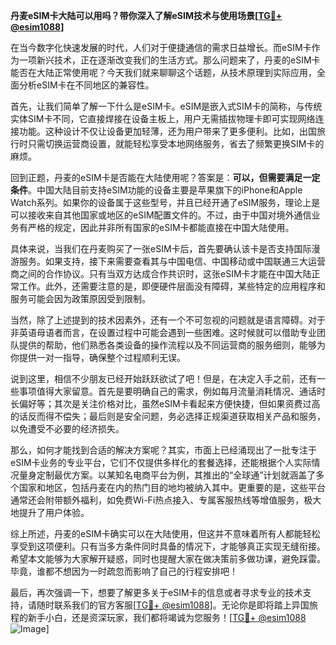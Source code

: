**丹麦eSIM卡大陆可以用吗？带你深入了解eSIM技术与使用场景[[TG💪+ @esim1088](https://t.me/s/esim1088)]**

在当今数字化快速发展的时代，人们对于便捷通信的需求日益增长。而eSIM卡作为一项新兴技术，正在逐渐改变我们的生活方式。那么问题来了，丹麦的eSIM卡能否在大陆正常使用呢？今天我们就来聊聊这个话题，从技术原理到实际应用，全面分析eSIM卡在不同地区的兼容性。

首先，让我们简单了解一下什么是eSIM卡。eSIM是嵌入式SIM卡的简称，与传统实体SIM卡不同，它直接焊接在设备主板上，用户无需插拔物理卡即可实现网络连接功能。这种设计不仅让设备更加轻薄，还为用户带来了更多便利。比如，出国旅行时只需切换运营商设置，就能轻松享受本地网络服务，省去了频繁更换SIM卡的麻烦。

回到正题，丹麦的eSIM卡是否能在大陆使用呢？答案是：**可以，但需要满足一定条件**。中国大陆目前支持eSIM功能的设备主要是苹果旗下的iPhone和Apple Watch系列。如果你的设备属于这些型号，并且已经开通了eSIM服务，理论上是可以接收来自其他国家或地区的eSIM配置文件的。不过，由于中国对境外通信业务有严格的规定，因此并非所有国家的eSIM卡都能直接在中国大陆使用。

具体来说，当我们在丹麦购买了一张eSIM卡后，首先要确认该卡是否支持国际漫游服务。如果支持，接下来需要查看其与中国电信、中国移动或中国联通三大运营商之间的合作协议。只有当双方达成合作共识时，这张eSIM卡才能在中国大陆正常工作。此外，还需要注意的是，即便硬件层面没有障碍，某些特定的应用程序和服务可能会因为政策原因受到限制。

当然，除了上述提到的技术因素外，还有一个不可忽视的问题就是语言障碍。对于非英语母语者而言，在设置过程中可能会遇到一些困难。这时候就可以借助专业团队提供的帮助，他们熟悉各类设备的操作流程以及不同运营商的服务细则，能够为你提供一对一指导，确保整个过程顺利无误。

说到这里，相信不少朋友已经开始跃跃欲试了吧！但是，在决定入手之前，还有一些事项值得大家留意。首先是要明确自己的需求，例如每月流量消耗情况、通话时长偏好等；其次是关注价格对比，虽然eSIM卡看起来方便快捷，但如果资费过高的话反而得不偿失；最后则是安全问题，务必选择正规渠道获取相关产品和服务，以免遭受不必要的经济损失。

那么，如何才能找到合适的解决方案呢？其实，市面上已经涌现出了一批专注于eSIM卡业务的专业平台，它们不仅提供多样化的套餐选择，还能根据个人实际情况量身定制最优方案。以某知名电商平台为例，其推出的“全球通”计划就涵盖了多个国家和地区，包括丹麦在内的热门目的地均被纳入其中。更重要的是，这些平台通常还会附带额外福利，如免费Wi-Fi热点接入、专属客服热线等增值服务，极大地提升了用户体验。

综上所述，丹麦的eSIM卡确实可以在大陆使用，但这并不意味着所有人都能轻松享受到这项便利。只有当多方条件同时具备的情况下，才能够真正实现无缝衔接。希望本文能够为大家解开疑惑，同时也提醒大家在做决策前多做功课，避免踩雷。毕竟，谁都不想因为一时疏忽而影响了自己的行程安排吧！

最后，再次强调一下，想要了解更多关于eSIM卡的信息或者寻求专业的技术支持，请随时联系我们的官方客服[[TG💪+ @esim1088](https://t.me/s/esim1088)]。无论你是即将踏上异国旅程的新手小白，还是资深玩家，我们都将竭诚为您服务！[[TG💪+ @esim1088](https://t.me/s/esim1088) ![Image](https://i.postimg.cc/4NQfJmqS/Snipaste-2025-05-13-00-14-12.png)]